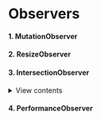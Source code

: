 # Observers

#### 1. MutationObserver

#### 2. ResizeObserver

#### 3. IntersectionObserver

<details>
<summary>View contents</summary>

- provides a way to **asynchronously observe changes** in the _intersection_ of a target elemnt with an anchestor element or with a top-level document's viewport.
- the ancestor element or viewport is reffered to as the root.
- you can watch multiple target elements with the same observer.

```js
const options = {
  // the bounding box
  // the top-level document's viewport is used,
  // if no root is passed or null
  root: null,
  // An offset rectangle applied to the root's bounding box
  // px or %
  rootMargin: "0px 0px 0px 0px",
  // ratio of intersection area to bounding box area of an observed target
  // default value is 0
  threshold: 0.5, // callback will be executed when 50% of target is enter in bounding box
};
const observer = new IntersectionObserver((entries, observer) => {
  // callback will be executed when target is entering or leaving the bounding box
  entries.forEach((entry) => {
    // If intersectionRatio is 0, the target is out of view
    // and we do not need to do anything.
    if (entry.intersectionRatio <= 0) return;

    console.log(entry); // time, rootBounds, boundingClientRect, intersectionRect, isIntersecting, intersectionRatio, target

    // stop observing a particular target element.
    observer.unobserve(entry.target);
  });
}, options);
const targetElement = document.querySelector(".btn");
observer.observe(targetElement);
```

</details>

#### 4. PerformanceObserver
